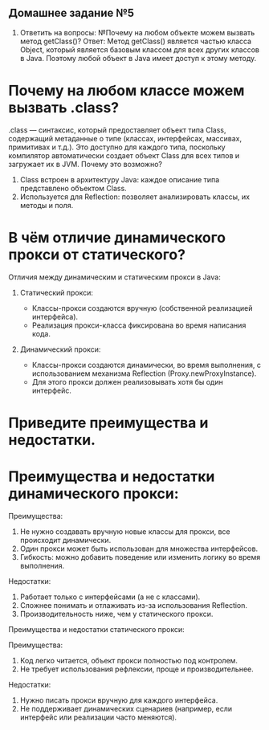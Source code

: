 ## Домашнее задание №5
1. Ответить на вопросы:
№Почему на любом объекте можем вызвать метод getClass()?
Ответ: Метод getClass() является частью класса Object, который является базовым классом для всех других классов в Java. Поэтому любой объект в Java имеет доступ к этому методу.

# Почему на любом классе можем вызвать .class?
.class — синтаксис, который предоставляет объект типа Class, содержащий метаданные о типе (классах, интерфейсах, массивах, примитивах и т.д.). 
Это доступно для каждого типа, поскольку компилятор автоматически создает объект Class для всех типов и загружает их в JVM.
Почему это возможно?
1. Class встроен в архитектуру Java: каждое описание типа представлено объектом Class.
2. Используется для Reflection: позволяет анализировать классы, их методы и поля.
 

# В чём отличие динамического прокси от статического?
Отличия между динамическим и статическим прокси в Java:

1. Статический прокси:
   - Классы-прокси создаются вручную (собственной реализацией интерфейса).
   - Реализация прокси-класса фиксирована во время написания кода.

2. Динамический прокси:
   - Классы-прокси создаются динамически, во время выполнения, с использованием механизма Reflection (Proxy.newProxyInstance).
   - Для этого прокси должен реализовывать хотя бы один интерфейс.
   
# Приведите преимущества и недостатки.

# Преимущества и недостатки динамического прокси:

Преимущества:
   1. Не нужно создавать вручную новые классы для прокси, все происходит динамически.
   2. Один прокси может быть использован для множества интерфейсов.
   3. Гибкость: можно добавить поведение или изменить логику во время выполнения.

Недостатки:
   1. Работает только с интерфейсами (а не с классами).
   2. Сложнее понимать и отлаживать из-за использования Reflection.
   3. Производительность ниже, чем у статического прокси.

Преимущества и недостатки статического прокси:

Преимущества:
   1. Код легко читается, объект прокси полностью под контролем.
   2. Не требует использования рефлексии, проще и производительнее.

Недостатки:
   1. Нужно писать прокси вручную для каждого интерфейса.
   2. Не поддерживает динамических сценариев (например, если интерфейс или реализации часто меняются).

